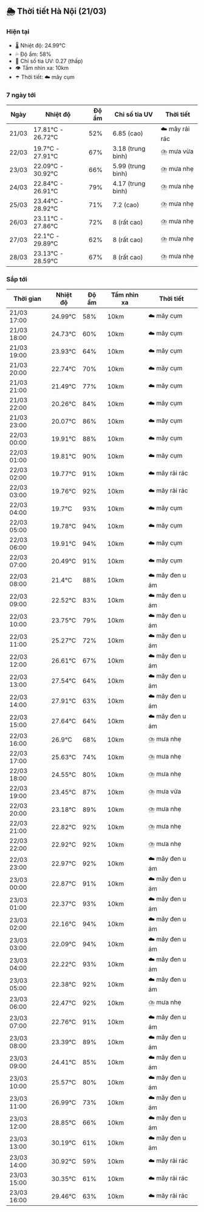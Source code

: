 ## 🌦️ Thời tiết Hà Nội (21/03)

### Hiện tại

- 🌡️ Nhiệt độ: 24.99℃
- 💦 Độ ẩm: 58%
- 🌟 Chỉ số tia UV: 0.27 (thấp)
- 👁️ Tầm nhìn xa: 10km
- ☂️ Thời tiết: ☁️ mây cụm

### 7 ngày tới

| Ngày | Nhiệt độ | Độ ẩm | Chỉ số tia UV | Thời tiết |
| --- | --- | --- | --- | --- |
| 21/03 | 17.81℃ - 26.72℃ | 52% | 6.85 (cao) | ☁️ mây rải rác |
| 22/03 | 19.7℃ - 27.91℃ | 67% | 3.18 (trung bình) | ⛈️ mưa vừa |
| 23/03 | 22.09℃ - 30.92℃ | 66% | 5.99 (trung bình) | ⛈️ mưa nhẹ |
| 24/03 | 22.84℃ - 26.91℃ | 79% | 4.17 (trung bình) | ⛈️ mưa nhẹ |
| 25/03 | 23.44℃ - 28.92℃ | 71% | 7.2 (cao) | ⛈️ mưa nhẹ |
| 26/03 | 23.11℃ - 27.86℃ | 72% | 8 (rất cao) | ⛈️ mưa nhẹ |
| 27/03 | 22.1℃ - 29.89℃ | 62% | 8 (rất cao) | ⛈️ mưa nhẹ |
| 28/03 | 23.13℃ - 28.59℃ | 67% | 8 (rất cao) | ⛈️ mưa nhẹ |

### Sắp tới

| Thời gian | Nhiệt độ | Độ ẩm | Tầm nhìn xa | Thời tiết |
| --- | --- | --- | --- | --- |
| 21/03 17:00 | 24.99℃ | 58% | 10km | ☁️ mây cụm |
| 21/03 18:00 | 24.73℃ | 60% | 10km | ☁️ mây cụm |
| 21/03 19:00 | 23.93℃ | 64% | 10km | ☁️ mây cụm |
| 21/03 20:00 | 22.74℃ | 70% | 10km | ☁️ mây cụm |
| 21/03 21:00 | 21.49℃ | 77% | 10km | ☁️ mây cụm |
| 21/03 22:00 | 20.26℃ | 84% | 10km | ☁️ mây cụm |
| 21/03 23:00 | 20.07℃ | 86% | 10km | ☁️ mây cụm |
| 22/03 00:00 | 19.91℃ | 88% | 10km | ☁️ mây cụm |
| 22/03 01:00 | 19.81℃ | 90% | 10km | ☁️ mây cụm |
| 22/03 02:00 | 19.77℃ | 91% | 10km | ☁️ mây rải rác |
| 22/03 03:00 | 19.76℃ | 92% | 10km | ☁️ mây rải rác |
| 22/03 04:00 | 19.7℃ | 93% | 10km | ☁️ mây cụm |
| 22/03 05:00 | 19.78℃ | 94% | 10km | ☁️ mây cụm |
| 22/03 06:00 | 19.91℃ | 94% | 10km | ☁️ mây cụm |
| 22/03 07:00 | 20.49℃ | 91% | 10km | ☁️ mây cụm |
| 22/03 08:00 | 21.4℃ | 88% | 10km | ☁️ mây đen u ám |
| 22/03 09:00 | 22.52℃ | 83% | 10km | ☁️ mây đen u ám |
| 22/03 10:00 | 23.75℃ | 79% | 10km | ☁️ mây đen u ám |
| 22/03 11:00 | 25.27℃ | 72% | 10km | ☁️ mây đen u ám |
| 22/03 12:00 | 26.61℃ | 67% | 10km | ☁️ mây đen u ám |
| 22/03 13:00 | 27.54℃ | 64% | 10km | ☁️ mây đen u ám |
| 22/03 14:00 | 27.91℃ | 63% | 10km | ☁️ mây đen u ám |
| 22/03 15:00 | 27.64℃ | 64% | 10km | ☁️ mây đen u ám |
| 22/03 16:00 | 26.9℃ | 68% | 10km | ⛈️ mưa nhẹ |
| 22/03 17:00 | 25.63℃ | 74% | 10km | ⛈️ mưa nhẹ |
| 22/03 18:00 | 24.55℃ | 80% | 10km | ⛈️ mưa nhẹ |
| 22/03 19:00 | 23.45℃ | 87% | 10km | ⛈️ mưa vừa |
| 22/03 20:00 | 23.18℃ | 89% | 10km | ⛈️ mưa nhẹ |
| 22/03 21:00 | 22.82℃ | 92% | 10km | ⛈️ mưa nhẹ |
| 22/03 22:00 | 22.92℃ | 92% | 10km | ⛈️ mưa nhẹ |
| 22/03 23:00 | 22.97℃ | 92% | 10km | ☁️ mây đen u ám |
| 23/03 00:00 | 22.87℃ | 91% | 10km | ☁️ mây đen u ám |
| 23/03 01:00 | 22.37℃ | 93% | 10km | ☁️ mây đen u ám |
| 23/03 02:00 | 22.16℃ | 94% | 10km | ☁️ mây đen u ám |
| 23/03 03:00 | 22.09℃ | 94% | 10km | ☁️ mây đen u ám |
| 23/03 04:00 | 22.22℃ | 93% | 10km | ☁️ mây đen u ám |
| 23/03 05:00 | 22.38℃ | 92% | 10km | ☁️ mây đen u ám |
| 23/03 06:00 | 22.47℃ | 92% | 10km | ⛈️ mưa nhẹ |
| 23/03 07:00 | 22.76℃ | 91% | 10km | ☁️ mây đen u ám |
| 23/03 08:00 | 23.39℃ | 89% | 10km | ☁️ mây đen u ám |
| 23/03 09:00 | 24.41℃ | 85% | 10km | ☁️ mây đen u ám |
| 23/03 10:00 | 25.57℃ | 80% | 10km | ☁️ mây đen u ám |
| 23/03 11:00 | 26.99℃ | 73% | 10km | ☁️ mây đen u ám |
| 23/03 12:00 | 28.85℃ | 66% | 10km | ☁️ mây đen u ám |
| 23/03 13:00 | 30.19℃ | 61% | 10km | ☁️ mây đen u ám |
| 23/03 14:00 | 30.92℃ | 59% | 10km | ☁️ mây rải rác |
| 23/03 15:00 | 30.35℃ | 61% | 10km | ☁️ mây rải rác |
| 23/03 16:00 | 29.46℃ | 63% | 10km | ☁️ mây rải rác |
